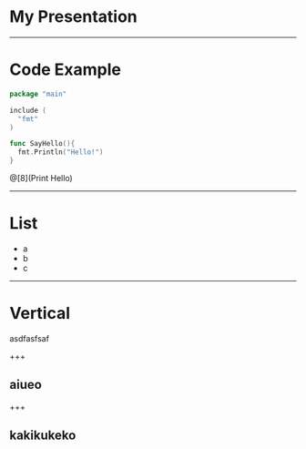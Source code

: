 # My Presentation

---

# Code Example

```go
package "main"

include (
  "fmt"
)

func SayHello(){
  fmt.Println("Hello!")
}
```
@[8](Print Hello)

---

# List

- a
- b
- c

---

# Vertical

asdfasfsaf

+++

## aiueo

+++

## kakikukeko

